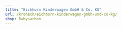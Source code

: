 ```yaml
---
title: "Eichhorn Kinderwagen GmbH & Co. KG"
url: /kronach/eichhorn-kinderwagen-gmbh-und-co-kg/
shop: Babysachen
---
```

